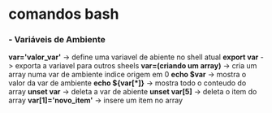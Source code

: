 # comandos bash

### - Variáveis de Ambiente
 
**var='valor_var'** -> define uma variavel de abiente no shell atual
**export var** -> exporta a variavel para outros sheels
**var=(criando um array)** -> cria um array numa var de ambiente indice origem em 0
**echo $var** -> mostra o valor da var de ambiente
**echo ${var[*]}** -> mostra todo o conteudo do array
**unset var** -> deleta a var de abiente
**unset var[5]** -> deleta o item do array
**var[1]='novo_item'** -> insere um item no array 
